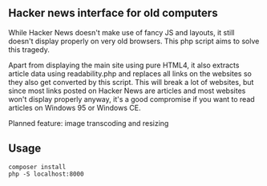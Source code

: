 ## Hacker news interface for old computers

While Hacker News doesn't make use of fancy JS and layouts, it still doesn't display properly on very old browsers. This php script aims to solve this tragedy.

Apart from displaying the main site using pure HTML4, it also extracts article data using readability.php and replaces all links on the websites so they also get converted by this script. This will break a lot of websites, but since most links posted on Hacker News are articles and most websites won't display properly anyway, it's a good compromise if you want to read articles on Windows 95 or Windows CE.

Planned feature: image transcoding and resizing

## Usage

```
composer install
php -S localhost:8000
```